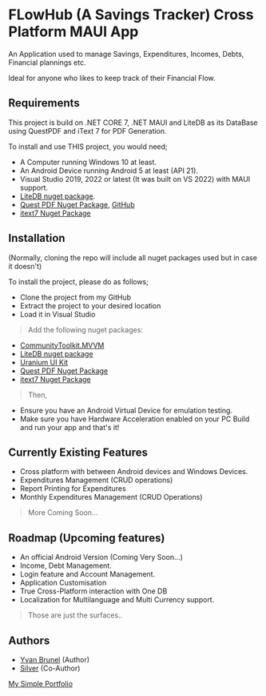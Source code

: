 # FLowHub (A Savings Tracker) Cross Platform MAUI App

An Application used to manage Savings, Expenditures, Incomes, Debts, Financial plannings etc.

Ideal for anyone who likes to keep track of their Financial Flow.
## Requirements
This project is build on .NET CORE 7, .NET MAUI and LiteDB as its DataBase using QuestPDF and iText 7 for PDF Generation.

To install and use THIS project, you would need;
- A Computer running Windows 10 at least.
- An Android Device running Android 5 at least (API 21).
- Visual Studio 2019, 2022 or latest (It was built on VS 2022) with MAUI support.
- [LiteDB nuget package](https://www.nuget.org/packages/LiteDB).
- [Quest PDF Nuget Package](https://www.nuget.org/packages/QuestPDF/), [GitHub](https://github.com/QuestPDF/QuestPDF)
- [itext7 Nuget Package](https://www.nuget.org/packages/itext7/)

## Installation
(Normally, cloning the repo will include all nuget packages used but in case it doesn't)

To install the project, please do as follows;
- Clone the project from my GitHub
- Extract the project to your desired location
- Load it in Visual Studio
> Add the following nuget packages:
- [CommunityToolkit.MVVM](https://www.nuget.org/packages/CommunityToolkit.Mvvm/)
- [LiteDB nuget package](https://www.nuget.org/packages/LiteDB/)
- [Uranium UI Kit](https://www.nuget.org/packages/UraniumUI/)
- [Quest PDF Nuget Package](https://www.nuget.org/packages/QuestPDF/)
- [itext7 Nuget Package](https://www.nuget.org/packages/itext7/)

> Then,
- Ensure you have an Android Virtual Device for emulation testing.
- Make sure you have Hardware Acceleration enabled on your PC
Build and run your app and that's it!

## Currently Existing Features

- Cross platform with between Android devices and Windows Devices.
- Expenditures Management (CRUD operations)
- Report Printing for Expenditures
- Monthly Expenditures Management (CRUD Operations)

> More Coming Soon...

## Roadmap (Upcoming features)

- An official Android Version (Coming Very Soon...)
- Income, Debt Management.
- Login feature and Account Management.
- Application Customisation
- True Cross-Platform interaction with One DB
- Localization for Multilanguage and Multi Currency support.

> Those are just the surfaces..

## Authors

- [Yvan Brunel](https://github.com/YBTopaz8) (Author)
- [Silver](https://github.com/Silver-U) (Co-Author)

 [My Simple Portfolio](https://flowcv.me/ybtopaz)

